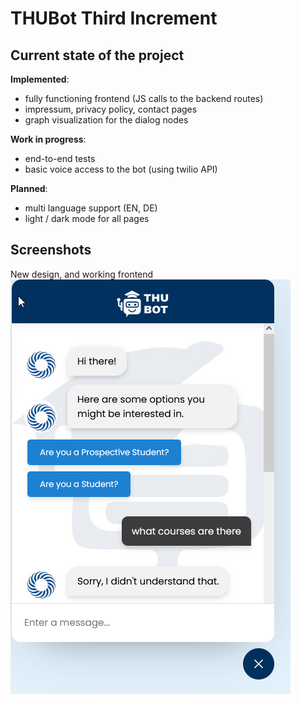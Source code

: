 # THUBot Third Increment

## Current state of the project

**Implemented**:
- fully functioning frontend (JS calls to the backend routes)
- impressum, privacy policy, contact pages
- graph visualization for the dialog nodes

**Work in progress**:
- end-to-end tests
- basic voice access to the bot (using twilio API)

**Planned**:
- multi language support (EN, DE)
- light / dark mode for all pages


## Screenshots
New design, and working frontend
![inc3_newdesign.png](img%2Finc3_newdesign.png)